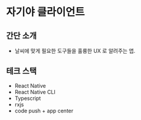 # 자기야 클라이언트

## 간단 소개
- 날씨에 맞게 필요한 도구들을 훌륭한 UX 로 알려주는 앱. 

## 테크 스택

- React Native
- React Native CLI
- Typescript
- rxjs
- code push + app center

